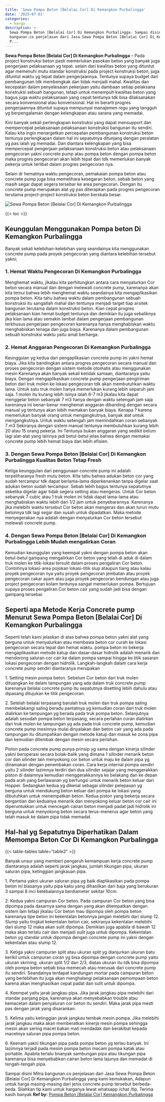 ```yaml
---
title: 'Sewa Pompa Beton [Belalai Cor] Di Kemangkon Purbalingga'
date: '2025-07-01'
categories:
  - harga
description: >-
  Sewa Pompa Beton [Belalai Cor] Di Kemangkon Purbalingga. Sampai disini Mitra
  bangunan.co penjelasan dari Jasa Sewa Pompa Beton [Belalai Cor] Di Kemangkon
  P...
---
```


**Sewa Pompa Beton \[Belalai Cor\] Di Kemangkon Purbalingga** – Pada project konstruksi beton pasti memerlukan pasokan beton yang banyak juga pengerjaan pelaksanaan yg tepat. selain dari kwalitas beton yang dituntut agar memenuhi mutu standar konstruksi pada project konstruksi beton, juga dituntut waktu yg tepat dalam pengerjaannya. Tentunya supaya budget dari pembangunan tdk membengkak dan tidak menjadi mahal. Kwalitas dan kecepatan dalam penyelesaian pekerjaan yaitu dambaan setiap pelaksana konstruksi sebuah bangunan, tetapi untuk menempuh kwalitas beton yang bagus juga waktu pelaksanaan yang cepat tentunya tdk bisa dilaksanakan secara konvensional atau konvensional. Hal ini berarti progres pengerjaannya dituntut supaya mempunyai manajemen regu yang tangguh yg berpengalaman dengan kelengkapan atau sarana yang memadai.

Kini banyak sekali perlengkapan konstruksi yang dapat mensupport dan mempercepat pelaksanaan pelaksanaan konstruksi bangunan itu sendiri. Kalau kita ingin menargetkan percepatan pembangunan konstruksi beton tentunya perlengkapan dalam hal ini sepatutnya ditunjang dengan peralatan yg pas ialah yg memadai. Dan diantara kelengkapan yang bisa mempercepat pengerjaan pelaksanaan konstruksi beton atau pelaksanaan pengecoran yakni concrete pump atau pompa beton dengan pompa beton maka progres pengecoran akan lebih tepat dan tdk memerlukan banyak pekerja untuk terlibat dalam progres pengecoran nya.

Selain dr hematnya waktu pengecoran, pemakaian pompa beton atau concrete pump juga bisa memelihara kesegaran beton, sebab beton yang masih segar dapat segera tersebar ke area pengecoran. Dengan itu concrete pump merupakan alat yg pas diterapkan pada progres pengecoran terutama project-project konstruksi beton berskala besar.

![Sewa Pompa Beton [Belalai Cor] Di Kemangkon Purbalingga](/images/sewa-concrete-pump-33.png)

{{< toc >}}

## Keunggulan Menggunakan Pompa beton Di Kemangkon Purbalingga

Banyak sekali kelebihan-kelebihan yang seandainya kita menggunakan concrete pump pada proyek pengecoran yang diantara kelebihan tersebut yakni;

### 1\. Hemat Waktu Pengecoran Di Kemangkon Purbalingga

Menghemat waktu, jikalau kita perhitungkan antara cara menyalurkan Cor beton secara manual dan dengan melewati concrete pump, karenanya akan kita temui bahwa lebih menghemat waktu seandainya kita mengaplikasikan pompa beton. Kita tahu bahwa waktu dalam pembangunan sebuah konstruksi itu sangatlah mahal dan tentunya menjadi target tiap arsitek bangunan terutama dalam konstruksi beton. Kian cepat progres pelaksanaan kian hemat budget tentunya dan demikian itu juga sebaliknya jika kian lama atau semakin lambat dalam pengerjaan pembangunan terkhusus pengerjaan pengecoran karenanya hanya menghabiskan waktu menghabiskan tenaga dan juga biaya. Karenanya dalam pembangunan sebuah konstruksi waktu yaitu amat berharga.

### 2\. Hemat Anggaran Pengecoran Di Kemangkon Purbalingga

Keunggulan yg kedua dari pengaplikasian concrete pump ini yakni hemat biaya. Jika kita bandingkan antara progres pengecoran secara manual dan proses pengecoran dengan sistem metode otomatis atau menggunakan mesin Karenanya akan banyak sekali ketidak samaan, diantaranya yaitu biaya. Dengan mengaplikasikan concrete pump pengerjaan pengiriman beton dari truk molen ke lokasi pengecoran tdk akan membutuhkan waktu lama. Untuk satu truk molen hanya memerlukan kurang lebih separuh jam saja. 1 molen itu kurang lebih isinya ialah 6-7 m3 jikalau kita dapat menggelar beton sebanyak 7 m3 hanya dengan waktu setengah jam saja karenanya ini benar-benar menghemat anggaran dibanding dengan secara manual yg tentunya akan lebih memakan banyak biaya. Kenapa ? karena memerlukan banyak orang untuk mengangkutnya, banyak alat untuk mengangkutnya. Untuk waktu setengah jam memindahkan coran sebanyak 7 m3 Sekiranya dengan sistem manual tentunya membutuhkan kurang lebih 20 atau 15 orang pekerja. Ini Tentunya bukan anggaran yang sedikit belum lagi alat-alat yang lainnya jadi betul-betul jelas bahwa dengan memakai concrete pump lebih hemat biaya dan lebih efisien.

### 3\. Dengan Sewa Pompa Beton \[Belalai Cor\] Di Kemangkon Purbalingga Kualitas Beton Tetap Fresh

Ketiga keunggulan dari penggunaan concrete pump ini adalah terpeliharanya fresh mutu beton. Kita tahu bahwa adukan beton cor yang sudah tercampur tdk dapat berlama-lama diperkenankan tanpa digelar saat adukan beton sudah tercampur. Sebab lebih bagus tentunya sepatutnya seketika digelar agar tidak segera setting atau mengeras. Untuk Cor beton sebanyak 7 cubic atau 1 truk molen ini tidak dapat lama-lama atau menghabiskan waktu lebih dari 1/2 jam untuk penyebarannya. Karenanya jika melebihi waktu tersebut Cor beton akan mengeras dan akan turun mutu betonnya tdk lagi segar dan susah untuk dipadatkan. Maka metode menyegerakan nya adalah dengan menyalurkan Cor beton tersebut melewati concrete pump.

### 4\. Dengan Sewa Pompa Beton \[Belalai Cor\] Di Kemangkon Purbalingga Lebih Mudah mengalirkan Coran

Kemudian keunggulan yang keempat yakni dengan pompa beton akan betul-betul gampang mengalirkan Cor beton yang telah di aduk di dalam truk molen ke titik-lokasi tersulit dalam proses pengaliran Cor beton. Contohnya lokasi-area pojokan lokasi-titik slup ataupun tiang atau kalau proyek pengecoran nya yaitu proyek pengecoran jembatan atau proyek pengecoran cakar ayam atau juga proyek pengecoran bendungan atau juga project pengecoran kolam tentunya sangat memerlukan pompa. Bertujuan supaya proses pengaliran Cor beton cair yang sudah jadi bisa dengan gampang tersebar.

## Seperti apa Metode Kerja Concrete pump Menurut Sewa Pompa Beton \[Belalai Cor\] Di Kemangkon Purbalingga

Seperti telah kami jelaskan di atas bahwa pompa beton yakni alat yang berguna untuk menyalurkan atau membawa beton cor curah ke lokasi pengecoran secara tepat dan hemat waktu. pompa beton ini bekerja mengaplikasikan metode katup dan dasar-dasar hidrolik adalah menarik dan mendorong saluran cor cair ke dalam pompa sampai hingga ke titik sasaran lokasi pengecoran dengan hidrolik. Langkah-langkah dalam cara kerja concrete pump sendiri diantaranya merupakan

1\. Setting mesin pompa beton. Sebelum Cor beton dari truk molen dituangkan ke dalam tampungan yang ada dalam truk concrete pump karenanya belalai concrete pump itu sepatutnya disetting lebih dahulu atau dipasang ditujukan ke titik pengecoran.

2\. Setelah belalai terpasang barulah truk molen dan truk pompa saling membelakangi saling beradu pantatnya yg kemudian coran dari truk molen dialirkan ke tampungan yg berada pada truk pompa beton. Selanjutnya adalah sesudah pompa beton terpasang, secara perlahan coran dialirkan dari truk molen ke tampungan yg ada pada truk concrete pump, kemudian concrete pump mesinnya mulai dinyalakan dan beton cair yang ada pada tampungan itu ditumpahkan dengan metode katup dan masuk ke zona pipa dan kemudian ditembak dengan mesin secara perlahan.

Piston pada concrete pump punya prinsip yg sama dengan kinerja silinder yakni beroperasi secara bolak-balik yang dimana 1 silinder menarik beton cor dan silinder lain menyokong cor beton untuk maju ke dalam pipa yg dinamakan dengan penembakan coran. Cara kerja internal pompa sendiri yaitu 2 silinder lazimnya terdiri dari dua silinder sejajar yang menggerakkan piston di dalamnya kemudian menggerakkannya ke belakang dan ke depan pada arah yang berlawanan yg berfungsi untuk menarik beton keluar dari Hopper. Sedangkan kedua yg dikenal sebagai silinder pelepasan yg berguna untuk mendukung beton keluar dari pompa ke lokasi yang dibutuhkan untuk menempatkan beton. Kedua piston yang bekerja secara bergantian dan keduanya menarik dan menyokong keluar beton cor cair ini diperuntukkan untuk mencegah cairan beton menjadi padat jadi hidrolik ini berguna untuk menyokong beton secara terus-menerus agar beton yang telah masuk ke dalam pipa tidak memadat.

## Hal-hal yg Sepatutnya Diperhatikan Dalam Memompa Beton Cor Di Kemangkon Purbalingga

{{< table-tables table="table2" >}}

Banyak unsur yang memberi pengaruh kemampuan kerja concrete pump diantaranya adalah seperti jarak jangkau, jumlah tikungan pipa, ukuran saluran pipa, ketinggian jangkauan pipa.

1\. Pertama yakni ukuran saluran pipa yg baik diaplikasikan pada pompa beton ini biasanya yaitu pipa kaku yang dihasilkan dari baja yang berukuran 3 sampai 8 inci ketebalannya berdiameter sekitar 10cm.

2\. Kedua yakni campuran Cor beton. Pada campuran Cor beton yang bisa dipompa pada dasarnya sama dengan yang akan ditempatkan dengan sistem lain tetapi jikalau Cor beton mau dipompa oleh pompa beton karenanya tipe beton ini kekentalan betonnya jangan melebihi dari slump 12. Slump yaitu tingkat kekentalan beton cair, sekiranya kekentalan melebihi dari slump 12 maka akan sulit dipompa. Demikian juga apabila di bawah 12 maka akan terlalu cair dan menjadi sulit juga untuk dipompa. Kekentalan beton yg standar untuk dipompa dengan concrete pump ini yakni dengan kekentalan atau slump 12.

3\. Ketiga yakni campuran split atau ukuran split yg dianjurkan ukuran batu kerikil untuk campuran coran yg bisa dipompa dengan concrete pump yaitu ukuran skrining, ukuran split 1/2 dan 2/3, diatas ukuran itu tdk bisa dipompa oleh pompa beton sebab bisa memecah atau merusak dari concrete pump itu sendiri. Seandainya terdapat kandungan mortar pada campuran beton yang berlebihan itu juga akan menghalangi pelaksanaan pemompaan beton karena akan menghasilkan cepat padat dan sulit untuk dipompa.

4\. Keempat yaitu jarak jangkau pipa. Jika jarak jangkau pipa melebihi dari standar panjang pipa, karenanya akan menyebabkan trouble atau kemacetan dalam penyaluran cor beton itu sendiri. Maka jarak pipa mesti pas dengan jarak yang disarankan.

5\. Kelima yaitu ketinggian jarak jangkau tembak mesin pompa. Jika melebihi jarak jangkau maka akan memberatkan kinerja mesin pompa sehingga mesin akan sering macet bakan mati mendadak dan berakibat kepada macetnya saluran pipa pompa beton.

6\. Keenam yakni tikungan pipa pada pompa beton yg terlau banyak. Ini lazimnya terjadi pada mesim pompa beton macam pompa katak atau portable. Apabila terlalu bnanyak sambungan pipa atau tikungan pipa karenanya bisa menyebabkan cairan beton lama lajunya dan memadat di tengah-tengah pipa.

Sampai disini Mitra bangunan.co penjelasan dari Jasa Sewa Pompa Beton \[Belalai Cor\] Di Kemangkon Purbalingga yang kami kemukakan, Adapun untuk harga masing-masing dari jenis concrete pump tersebut berbeda-beda. Silahkan tlp kami untuk harganya lewat whatsapp /chat /tlp. Terima kasih banyak
**Ref by:** [Pompa Beton [Belalai Cor] Kemangkon Purbalingga](https://id.wikipedia.org/wiki/Pompa)
